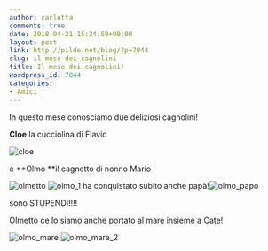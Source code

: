 ```yaml
---
author: carlotta
comments: true
date: 2018-04-21 15:24:59+00:00
layout: post
link: http://pilde.net/blog/?p=7044
slug: il-mese-dei-cagnolini
title: Il mese dei cagnolini!
wordpress_id: 7044
categories:
- Amici
---
```


In questo mese conosciamo due deliziosi cagnolini!

**Cloe** la cucciolina di Flavio

![cloe](http://pilde.net/blog/wp-content/uploads/2018/05/cloe.png)

e **Olmo **il cagnetto di nonno Mario

![olmetto](http://pilde.net/blog/wp-content/uploads/2018/05/olmetto.png) ![olmo_1](http://pilde.net/blog/wp-content/uploads/2018/05/olmo_1.png) ha conquistato subito anche papà!![olmo_papo](http://pilde.net/blog/wp-content/uploads/2018/05/olmo_papo.png)

sono STUPENDI!!!!

Olmetto ce lo siamo anche portato al mare insieme a Cate!

![olmo_mare](http://pilde.net/blog/wp-content/uploads/2018/05/olmo_mare.png) ![olmo_mare_2](http://pilde.net/blog/wp-content/uploads/2018/05/olmo_mare_2.png)
